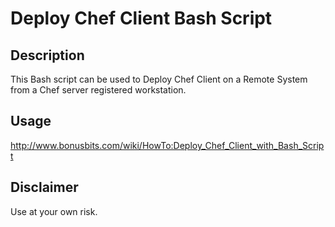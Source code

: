 # Deploy Chef Client Bash Script

## Description

This Bash script can be used to Deploy Chef Client on a Remote System from a Chef server registered workstation.

## Usage

http://www.bonusbits.com/wiki/HowTo:Deploy_Chef_Client_with_Bash_Script

## Disclaimer

Use at your own risk.